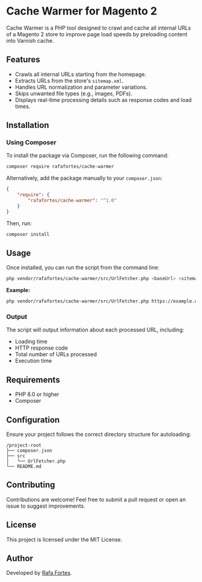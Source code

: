 # Cache Warmer for Magento 2

Cache Warmer is a PHP tool designed to crawl and cache all internal URLs of a Magento 2 store to improve page load speeds by preloading content into Varnish cache.

## Features
- Crawls all internal URLs starting from the homepage.
- Extracts URLs from the store's `sitemap.xml`.
- Handles URL normalization and parameter variations.
- Skips unwanted file types (e.g., images, PDFs).
- Displays real-time processing details such as response codes and load times.

## Installation

### Using Composer
To install the package via Composer, run the following command:

```bash
composer require rafafortes/cache-warmer
```

Alternatively, add the package manually to your `composer.json`:

```json
{
    "require": {
        "rafafortes/cache-warmer": "^1.0"
    }
}
```

Then, run:

```bash
composer install
```

## Usage

Once installed, you can run the script from the command line:

```bash
php vendor/rafafortes/cache-warmer/src/UrlFetcher.php <baseUrl> <sitemapUrl>
```

**Example:**

```bash
php vendor/rafafortes/cache-warmer/src/UrlFetcher.php https://example.com https://example.com/sitemap.xml
```

### Output
The script will output information about each processed URL, including:

- Loading time
- HTTP response code
- Total number of URLs processed
- Execution time

## Requirements
- PHP 8.0 or higher
- Composer

## Configuration

Ensure your project follows the correct directory structure for autoloading:

```
/project-root
├── composer.json
├── src
│   └── UrlFetcher.php
└── README.md
```

## Contributing
Contributions are welcome! Feel free to submit a pull request or open an issue to suggest improvements.

## License
This project is licensed under the MIT License.

## Author
Developed by [Rafa Fortes](https://github.com/rafafortes).

